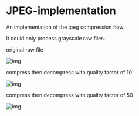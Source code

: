 # JPEG-implementation
An implementation of the jpeg compression flow

It could only process grayscale raw files.

original raw file

![img](https://github.com/moom1315/JPEG-implementation/blob/master/l1.png)

compress then decompress with quality factor of 10

![img](https://github.com/moom1315/JPEG-implementation/blob/master/l2.png)

compress then decompress with quality factor of 50

![img](https://github.com/moom1315/JPEG-implementation/blob/master/l3.png)
